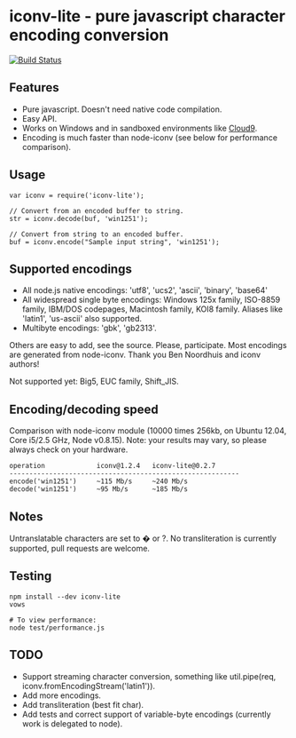 iconv-lite - pure javascript character encoding conversion
======================================================================

[![Build Status](https://secure.travis-ci.org/ashtuchkin/iconv-lite.png?branch=master)](http://travis-ci.org/ashtuchkin/iconv-lite)

## Features

*   Pure javascript. Doesn't need native code compilation.
*   Easy API.
*   Works on Windows and in sandboxed environments like [Cloud9](http://c9.io).
*   Encoding is much faster than node-iconv (see below for performance comparison).

## Usage

    var iconv = require('iconv-lite');
    
    // Convert from an encoded buffer to string.
    str = iconv.decode(buf, 'win1251');
    
    // Convert from string to an encoded buffer.
    buf = iconv.encode("Sample input string", 'win1251');

## Supported encodings

*   All node.js native encodings: 'utf8', 'ucs2', 'ascii', 'binary', 'base64'
*   All widespread single byte encodings: Windows 125x family, ISO-8859 family, 
    IBM/DOS codepages, Macintosh family, KOI8 family. 
    Aliases like 'latin1', 'us-ascii' also supported.
*   Multibyte encodings: 'gbk', 'gb2313'.

Others are easy to add, see the source. Please, participate.
Most encodings are generated from node-iconv. Thank you Ben Noordhuis and iconv authors!

Not supported yet: Big5, EUC family, Shift_JIS.


## Encoding/decoding speed

Comparison with node-iconv module (10000 times 256kb, on Ubuntu 12.04, Core i5/2.5 GHz, Node v0.8.15). 
Note: your results may vary, so please always check on your hardware.

    operation             iconv@1.2.4   iconv-lite@0.2.7
    ----------------------------------------------------------
    encode('win1251')     ~115 Mb/s     ~240 Mb/s
    decode('win1251')     ~95 Mb/s      ~185 Mb/s


## Notes

Untranslatable characters are set to � or ?. No transliteration is currently supported, pull requests are welcome.

## Testing

    npm install --dev iconv-lite
    vows
    
    # To view performance:
    node test/performance.js

## TODO

*   Support streaming character conversion, something like util.pipe(req, iconv.fromEncodingStream('latin1')).
*   Add more encodings.
*   Add transliteration (best fit char).
*   Add tests and correct support of variable-byte encodings (currently work is delegated to node).
